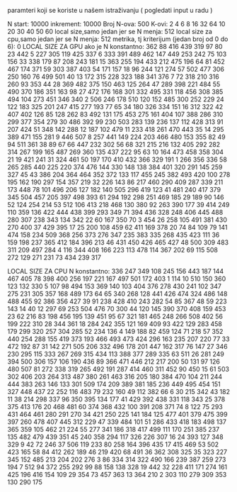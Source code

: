 paramteri koji se koriste u našem istraživanju ( pogledati input u radu ) 

N start:
10000
inkrement:
10000
Broj N-ova:
500
K-ovi:
2 4 6 8 16 32 64 10 20 30 40 50 60
local size,samo jedan jer se N menja:
512
local size za cpu,samo jedan jer se N menja:
512
metrika, tj kriterijum (jedan broj od 0 do 6):
0
LOCAL SIZE ZA GPU ako je N konstantno:
362 88 416 439 319 97 80 23 442 5 227 305 119 425 337 6 333 391 489 462 147 449 253 242 75 103 156 33 338 179 87 208 243 181 15 363 255 194 433 212 475 196 64 81 452 467 174 371 59 303 387 403 54 171 157 18 96 244 121 274 57 502 477 306 250 160 76 499 501 40 13 172 315 228 323 188 341 376 7 72 318 210 316 260 93 353 44 28 369 482 375 150 463 125 264 47 289 398 221 484 55 490 370 186 351 163 98 27 472 176 168 301 332 495 331 118 456 308 385 494 104 273 451 346 340 2 506 246 178 510 120 152 485 300 252 229 24 122 183 325 201 247 415 277 193 77 65 34 180 326 334 151 16 312 322 42 407 402 126 85 128 262 83 492 131 175 453 275 161 404 107 388 286 310 299 377 354 279 30 486 392 99 230 503 283 139 236 137 112 428 313 91 207 424 51 348 142 288 12 187 102 479 11 233 418 261 470 443 35 14 295 389 471 155 281 9 446 507 8 257 441 149 224 203 466 480 153 355 82 49 94 511 361 38 89 67 66 447 232 302 56 68 321 215 216 132 405 292 282 314 267 199 165 487 269 360 135 437 222 95 63 10 164 473 458 358 304 21 19 421 241 31 324 461 50 197 170 410 432 366 329 191 1 266 356 336 58 265 285 440 225 220 374 476 144 330 148 138 384 401 320 291 145 259 327 45 43 386 204 364 464 352 372 133 117 455 245 382 493 420 100 278 195 162 190 297 154 357 219 32 226 143 86 217 460 290 409 287 339 211 173 448 78 101 496 206 127 182 140 505 296 419 123 41 481 240 417 379 345 504 457 205 397 498 393 61 294 192 298 251 469 185 29 189 90 146 52 124 254 214 53 512 106 413 218 468 130 380 92 263 390 177 39 414 249 110 359 136 422 444 438 399 293 349 71 394 436 328 248 406 445 488 280 307 238 343 134 342 22 60 167 350 70 3 454 26 258 105 491 381 430 270 400 37 429 395 17 25 200 108 459 62 411 169 378 20 74 84 109 79 141 474 158 234 509 368 256 373 276 347 235 383 335 268 435 423 111 36 159 198 237 365 412 184 396 213 46 431 450 426 465 427 48 500 309 483 311 209 497 284 4 116 344 408 166 223 113 478 114 367 202 69 115 508 272 129 271 231 73 434 239 317

LOCAL SIZE ZA CPU N konstantno:
336 247 349 108 245 156 443 187 144 467 405 78 398 400 256 197 221 167 497 501 172 403 1 114 10 510 150 360 123 132 330 5 107 98 494 153 369 140 103 404 376 278 430 241 102 347 275 231 305 357 168 489 173 64 65 340 268 128 441 426 474 324 486 148 488 455 92 386 356 427 39 91 238 428 410 243 282 54 85 367 48 59 223 143 14 40 12 297 69 253 504 476 70 300 44 120 145 390 370 408 159 453 23 62 216 83 198 456 195 139 451 95 67 321 181 465 248 266 508 402 56 199 222 310 28 344 361 18 284 242 355 121 169 409 93 422 129 283 458 179 299 320 257 304 285 52 234 136 4 149 188 82 459 124 71 218 57 352 440 254 288 155 419 373 193 466 493 473 424 296 163 235 207 220 77 33 472 192 87 31 142 271 505 206 332 496 178 201 447 162 317 76 147 27 346 230 295 115 333 267 269 315 434 113 388 377 289 335 63 511 26 281 249 394 500 306 157 106 190 436 89 366 471 446 212 217 200 50 131 97 126 480 507 81 272 338 319 265 492 191 287 414 460 311 452 90 450 15 61 503 302 406 203 264 313 487 380 261 463 316 205 180 384 470 104 211 244 444 383 263 146 133 301 509 174 209 389 381 185 236 449 495 454 151 327 448 437 22 252 116 483 79 232 160 49 112 382 66 6 30 215 342 43 182 11 38 214 298 337 96 350 395 134 177 41 429 392 438 331 118 343 25 378 375 413 176 20 468 481 60 374 368 432 100 391 208 371 74 8 122 75 293 431 464 461 280 291 270 34 421 250 225 141 184 125 477 401 379 475 399 397 260 478 407 445 312 229 47 339 484 101 51 286 433 418 183 498 137 365 359 105 462 21 224 55 277 341 186 318 417 499 111 170 251 385 237 135 482 479 439 351 45 240 358 294 117 326 226 307 16 24 393 127 348 329 9 42 72 246 37 506 119 233 80 258 164 396 435 17 415 469 53 502 423 165 58 84 412 262 189 46 219 420 68 491 36 362 308 325 35 323 227 345 152 485 213 204 202 276 3 86 334 314 322 490 166 239 387 259 273 194 7 512 94 372 255 292 99 88 158 138 328 19 442 32 228 411 171 274 161 425 196 416 154 109 29 354 73 457 363 13 364 210 2 303 110 279 309 353 130 290 175
